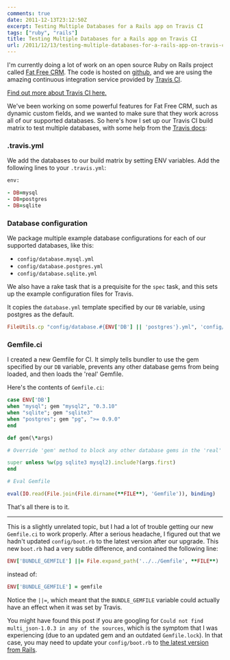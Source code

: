 ```yaml
---
comments: true
date: 2011-12-13T23:12:50Z
excerpt: Testing Multiple Databases for a Rails app on Travis CI
tags: ["ruby", "rails"]
title: Testing Multiple Databases for a Rails app on Travis CI
url: /2011/12/13/testing-multiple-databases-for-a-rails-app-on-travis-ci/
---
```


I'm currently doing a lot of work on an open source Ruby on Rails project called [Fat Free CRM](https://fatfreecrm.com/).
The code is hosted on [github](https://github.com/fatfreecrm/fat_free_crm), and we are using the amazing continuous integration
service provided by [Travis CI](https://travis-ci.org/#!/fatfreecrm/fat_free_crm).

[Find out more about Travis CI here.](https://about.travis-ci.org/)

We've been working on some powerful features for Fat Free CRM, such as dynamic custom fields,
and we wanted to make sure that they work across all of our supported databases.
So here's how I set up our Travis CI build matrix to test multiple databases,
with some help from the [Travis docs](https://about.travis-ci.org/docs/user/database-setup/):

### .travis.yml

We add the databases to our build matrix by setting ENV variables. Add the following lines to your `.travis.yml`:

```ruby
env:

- DB=mysql
- DB=postgres
- DB=sqlite
```

### Database configuration

We package multiple example database configurations for each of our supported databases, like this:

- `config/database.mysql.yml`
- `config/database.postgres.yml`
- `config/database.sqlite.yml`

We also have a rake task that is a prequisite for the `spec` task, and this sets up the example configuration files for Travis.

It copies the `database.yml` template specified by our `DB` variable, using postgres as the default.

```ruby
FileUtils.cp "config/database.#{ENV['DB'] || 'postgres'}.yml", 'config/database.yml'
```

### Gemfile.ci

I created a new Gemfile for CI. It simply tells bundler to use the gem specified by our `DB` variable,
prevents any other database gems from being loaded, and then loads the 'real' Gemfile.

Here's the contents of `Gemfile.ci`:

```ruby
case ENV['DB']
when "mysql"; gem "mysql2", "0.3.10"
when "sqlite"; gem "sqlite3"
when "postgres"; gem "pg", ">= 0.9.0"
end

def gem(\*args)

# Override 'gem' method to block any other database gems in the 'real' Gemfile

super unless %w(pg sqlite3 mysql2).include?(args.first)
end

# Eval Gemfile

eval(IO.read(File.join(File.dirname(**FILE**), 'Gemfile')), binding)
```

That's all there is to it.

---

This is a slightly unrelated topic, but I had a lot of trouble getting our new `Gemfile.ci` to work properly.
After a serious headache, I figured out that we hadn't updated `config/boot.rb`
to the latest version after our upgrade.
This new `boot.rb` had a very subtle difference, and contained the following line:

```ruby
ENV['BUNDLE_GEMFILE'] ||= File.expand_path('../../Gemfile', **FILE**)
```

instead of:

```ruby
ENV['BUNDLE_GEMFILE'] = gemfile
```

Notice the `||=`, which meant that the `BUNDLE_GEMFILE` variable could actually have an effect when it was set by Travis.

You might have found this post if you are googling for `Could not find multi_json-1.0.3 in any of the sources`, which is
the symptom that I was experiencing (due to an updated gem and an outdated `Gemfile.lock`).
In that case, you may need to update your `config/boot.rb` to [the latest version from Rails](https://github.com/rails/rails/blob/master/railties/lib/rails/generators/rails/app/templates/config/boot.rb).
